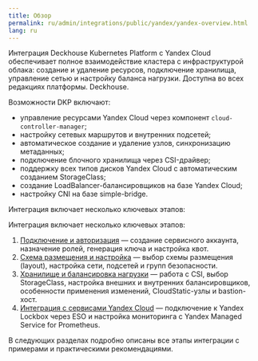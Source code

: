 ```yaml
---
title: Обзор
permalink: ru/admin/integrations/public/yandex/yandex-overview.html
lang: ru
---
```


Интеграция Deckhouse Kubernetes Platform с Yandex Cloud обеспечивает полное взаимодействие кластера с инфраструктурой облака: создание и удаление ресурсов, подключение хранилища, управление сетью и настройку баланса нагрузки. Доступна во всех редакциях платформы. Deckhouse.

Возможности DKP включают:

- управление ресурсами Yandex Cloud через компонент `cloud-controller-manager`;
- настройку сетевых маршрутов и внутренних подсетей;
- автоматическое создание и удаление узлов, синхронизацию метаданных;
- подключение блочного хранилища через CSI-драйвер;
- поддержку всех типов дисков Yandex Cloud с автоматическим созданием StorageClass;
- создание LoadBalancer-балансировщиков на базе Yandex Cloud;
- настройку CNI на базе simple-bridge.

Интеграция включает несколько ключевых этапов:

Интеграция включает несколько ключевых этапов:

1. [Подключение и авторизация](./yandex-authorization.html) — создание сервисного аккаунта, назначение ролей, генерация ключа и настройка квот.
1. [Схема размещения и настройка](./yandex-layout.html) — выбор схемы размещения (layout), настройка сети, подсетей и групп безопасности.
1. [Хранилище и балансировка нагрузки](./yandex-storage.html) — работа с CSI, выбор StorageClass, настройка внешних и внутренних балансировщиков, особенности применения изменений, CloudStatic-узлы и bastion-хост.
1. [Интеграция с сервисами Yandex Cloud](./yandex-services.html) — подключение к Yandex Lockbox через ESO и настройка мониторинга с Yandex Managed Service for Prometheus.

В следующих разделах подробно описаны все этапы интеграции с примерами и практическими рекомендациями.
